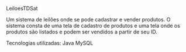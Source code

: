 
LeiloesTDSat


Um sistema de leilões onde se pode cadastrar e vender produtos.
O sistema consta de uma tela de cadastro de produtos e uma tela onde os produtos
são listados e podem ser vendidos a partir de seu ID.


Tecnologias utilizadas: 
 Java
 MySQL